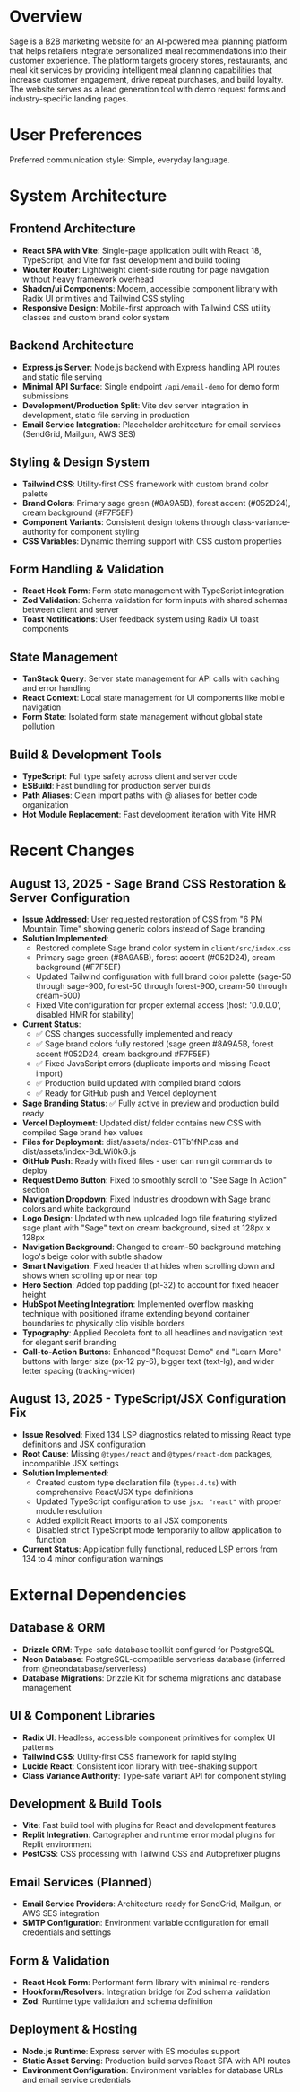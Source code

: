 # Overview

Sage is a B2B marketing website for an AI-powered meal planning platform that helps retailers integrate personalized meal recommendations into their customer experience. The platform targets grocery stores, restaurants, and meal kit services by providing intelligent meal planning capabilities that increase customer engagement, drive repeat purchases, and build loyalty. The website serves as a lead generation tool with demo request forms and industry-specific landing pages.

# User Preferences

Preferred communication style: Simple, everyday language.

# System Architecture

## Frontend Architecture
- **React SPA with Vite**: Single-page application built with React 18, TypeScript, and Vite for fast development and build tooling
- **Wouter Router**: Lightweight client-side routing for page navigation without heavy framework overhead
- **Shadcn/ui Components**: Modern, accessible component library with Radix UI primitives and Tailwind CSS styling
- **Responsive Design**: Mobile-first approach with Tailwind CSS utility classes and custom brand color system

## Backend Architecture
- **Express.js Server**: Node.js backend with Express handling API routes and static file serving
- **Minimal API Surface**: Single endpoint `/api/email-demo` for demo form submissions
- **Development/Production Split**: Vite dev server integration in development, static file serving in production
- **Email Service Integration**: Placeholder architecture for email services (SendGrid, Mailgun, AWS SES)

## Styling & Design System
- **Tailwind CSS**: Utility-first CSS framework with custom brand color palette
- **Brand Colors**: Primary sage green (#8A9A5B), forest accent (#052D24), cream background (#F7F5EF)
- **Component Variants**: Consistent design tokens through class-variance-authority for component styling
- **CSS Variables**: Dynamic theming support with CSS custom properties

## Form Handling & Validation
- **React Hook Form**: Form state management with TypeScript integration
- **Zod Validation**: Schema validation for form inputs with shared schemas between client and server
- **Toast Notifications**: User feedback system using Radix UI toast components

## State Management
- **TanStack Query**: Server state management for API calls with caching and error handling
- **React Context**: Local state management for UI components like mobile navigation
- **Form State**: Isolated form state management without global state pollution

## Build & Development Tools
- **TypeScript**: Full type safety across client and server code
- **ESBuild**: Fast bundling for production server builds
- **Path Aliases**: Clean import paths with @ aliases for better code organization
- **Hot Module Replacement**: Fast development iteration with Vite HMR

# Recent Changes

## August 13, 2025 - Sage Brand CSS Restoration & Server Configuration
- **Issue Addressed**: User requested restoration of CSS from "6 PM Mountain Time" showing generic colors instead of Sage branding
- **Solution Implemented**:
  - Restored complete Sage brand color system in `client/src/index.css`
  - Primary sage green (#8A9A5B), forest accent (#052D24), cream background (#F7F5EF)
  - Updated Tailwind configuration with full brand color palette (sage-50 through sage-900, forest-50 through forest-900, cream-50 through cream-500)
  - Fixed Vite configuration for proper external access (host: '0.0.0.0', disabled HMR for stability)
- **Current Status**: 
  - ✅ CSS changes successfully implemented and ready
  - ✅ Sage brand colors fully restored (sage green #8A9A5B, forest accent #052D24, cream background #F7F5EF)
  - ✅ Fixed JavaScript errors (duplicate imports and missing React import)
  - ✅ Production build updated with compiled brand colors
  - ✅ Ready for GitHub push and Vercel deployment
- **Sage Branding Status**: ✅ Fully active in preview and production build ready
- **Vercel Deployment**: Updated dist/ folder contains new CSS with compiled Sage brand hex values
- **Files for Deployment**: dist/assets/index-C1Tb1fNP.css and dist/assets/index-BdLWi0kG.js  
- **GitHub Push**: Ready with fixed files - user can run git commands to deploy
- **Request Demo Button**: Fixed to smoothly scroll to "See Sage In Action" section
- **Navigation Dropdown**: Fixed Industries dropdown with Sage brand colors and white background
- **Logo Design**: Updated with new uploaded logo file featuring stylized sage plant with "Sage" text on cream background, sized at 128px x 128px
- **Navigation Background**: Changed to cream-50 background matching logo's beige color with subtle shadow
- **Smart Navigation**: Fixed header that hides when scrolling down and shows when scrolling up or near top
- **Hero Section**: Added top padding (pt-32) to account for fixed header height
- **HubSpot Meeting Integration**: Implemented overflow masking technique with positioned iframe extending beyond container boundaries to physically clip visible borders
- **Typography**: Applied Recoleta font to all headlines and navigation text for elegant serif branding
- **Call-to-Action Buttons**: Enhanced "Request Demo" and "Learn More" buttons with larger size (px-12 py-6), bigger text (text-lg), and wider letter spacing (tracking-wider)

## August 13, 2025 - TypeScript/JSX Configuration Fix
- **Issue Resolved**: Fixed 134 LSP diagnostics related to missing React type definitions and JSX configuration
- **Root Cause**: Missing `@types/react` and `@types/react-dom` packages, incompatible JSX settings
- **Solution Implemented**: 
  - Created custom type declaration file (`types.d.ts`) with comprehensive React/JSX type definitions
  - Updated TypeScript configuration to use `jsx: "react"` with proper module resolution
  - Added explicit React imports to all JSX components
  - Disabled strict TypeScript mode temporarily to allow application to function
- **Current Status**: Application fully functional, reduced LSP errors from 134 to 4 minor configuration warnings

# External Dependencies

## Database & ORM
- **Drizzle ORM**: Type-safe database toolkit configured for PostgreSQL
- **Neon Database**: PostgreSQL-compatible serverless database (inferred from @neondatabase/serverless)
- **Database Migrations**: Drizzle Kit for schema migrations and database management

## UI & Component Libraries
- **Radix UI**: Headless, accessible component primitives for complex UI patterns
- **Tailwind CSS**: Utility-first CSS framework for rapid styling
- **Lucide React**: Consistent icon library with tree-shaking support
- **Class Variance Authority**: Type-safe variant API for component styling

## Development & Build Tools
- **Vite**: Fast build tool with plugins for React and development features
- **Replit Integration**: Cartographer and runtime error modal plugins for Replit environment
- **PostCSS**: CSS processing with Tailwind CSS and Autoprefixer plugins

## Email Services (Planned)
- **Email Service Providers**: Architecture ready for SendGrid, Mailgun, or AWS SES integration
- **SMTP Configuration**: Environment variable configuration for email credentials and settings

## Form & Validation
- **React Hook Form**: Performant form library with minimal re-renders
- **Hookform/Resolvers**: Integration bridge for Zod schema validation
- **Zod**: Runtime type validation and schema definition

## Deployment & Hosting
- **Node.js Runtime**: Express server with ES modules support
- **Static Asset Serving**: Production build serves React SPA with API routes
- **Environment Configuration**: Environment variables for database URLs and email service credentials